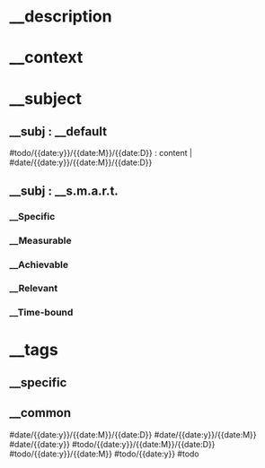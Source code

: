 # \_\_description
# \_\_context
# \_\_subject
## \_\_subj : \_\_default
#todo/{{date:y}}/{{date:M}}/{{date:D}} : content | #date/{{date:y}}/{{date:M}}/{{date:D}}
## \_\_subj : \_\_s.m.a.r.t.
### \_\_Specific
### \_\_Measurable
### \_\_Achievable
### \_\_Relevant
### \_\_Time-bound
# \_\_tags
## \_\_specific
## \_\_common
#date/{{date:y}}/{{date:M}}/{{date:D}} #date/{{date:y}}/{{date:M}} #date/{{date:y}}
#todo/{{date:y}}/{{date:M}}/{{date:D}} #todo/{{date:y}}/{{date:M}} #todo/{{date:y}} #todo